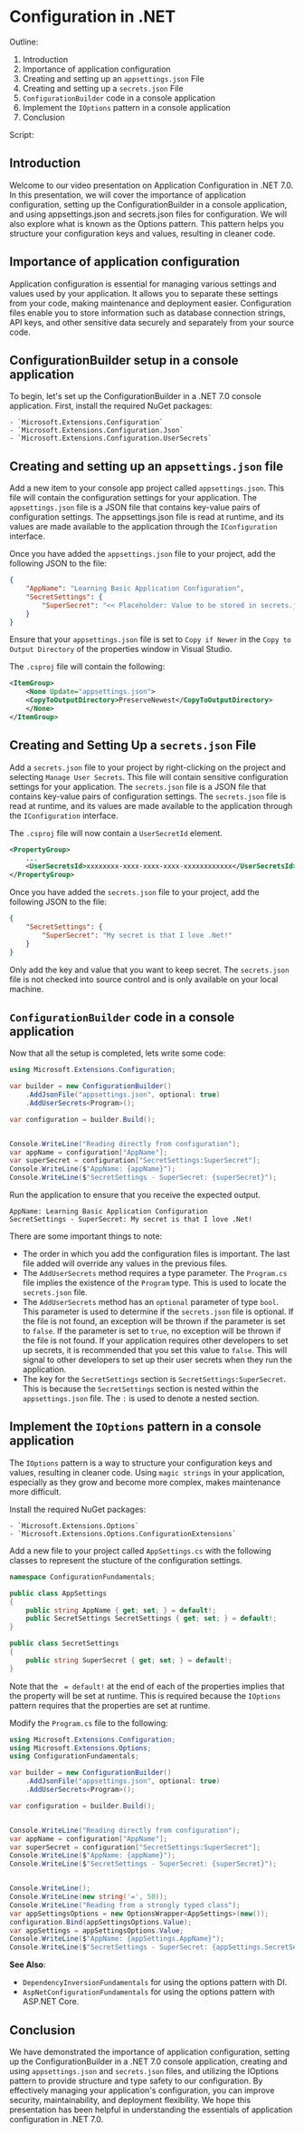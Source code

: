 # Configuration in .NET

Outline:

1.  Introduction
1.  Importance of application configuration
1.  Creating and setting up an `appsettings.json` File
1.  Creating and setting up a `secrets.json` File
1.  `ConfigurationBuilder` code in a console application
1.  Implement the `IOptions` pattern in a console application
1.  Conclusion

Script:

## Introduction

Welcome to our video presentation on Application Configuration in .NET 7.0. In this presentation, we will cover the importance of application configuration, setting up the ConfigurationBuilder in a console application, and using appsettings.json and secrets.json files for configuration. We will also explore what is known as the Options pattern. This pattern helps you structure your configuration keys and values, resulting in cleaner code.
    
## Importance of application configuration

Application configuration is essential for managing various settings and values used by your application. It allows you to separate these settings from your code, making maintenance and deployment easier. Configuration files enable you to store information such as database connection strings, API keys, and other sensitive data securely and separately from your source code.
    
##  ConfigurationBuilder setup in a console application

To begin, let's set up the ConfigurationBuilder in a .NET 7.0 console application. First, install the required NuGet packages:

    - `Microsoft.Extensions.Configuration`
    - `Microsoft.Extensions.Configuration.Json`
    - `Microsoft.Extensions.Configuration.UserSecrets`

## Creating and setting up an `appsettings.json` file

Add a new item to your console app project called `appsettings.json`. This file will contain the configuration settings for your application. The `appsettings.json` file is a JSON file that contains key-value pairs of configuration settings. The appsettings.json file is read at runtime, and its values are made available to the application through the `IConfiguration` interface.

Once you have added the `appsettings.json` file to your project, add the following JSON to the file:
```json
{
	"AppName": "Learning Basic Application Configuration",
	"SecretSettings": {
		"SuperSecret": "<< Placeholder: Value to be stored in secrets.json >>"
	}
}
```

Ensure that your `appsettings.json` file is set to `Copy if Newer` in the `Copy to Output Directory` of the properties window in Visual Studio.

The `.csproj` file will contain the following:
```xml
<ItemGroup>
	<None Update="appsettings.json">
	<CopyToOutputDirectory>PreserveNewest</CopyToOutputDirectory>
	</None>
</ItemGroup>
```

## Creating and Setting Up a `secrets.json` File

Add a `secrets.json` file to your project by right-clicking on the project and selecting `Manage User Secrets`. This file will contain sensitive configuration settings for your application. The `secrets.json` file is a JSON file that contains key-value pairs of configuration settings. The `secrets.json` file is read at runtime, and its values are made available to the application through the `IConfiguration` interface.

The `.csproj` file will now contain a `UserSecretId` element.
```xml
<PropertyGroup>
	...
	<UserSecretsId>xxxxxxxx-xxxx-xxxx-xxxx-xxxxxxxxxxxx</UserSecretsId>
</PropertyGroup>
```

Once you have added the `secrets.json` file to your project, add the following JSON to the file:
```json
{
	"SecretSettings": {
		"SuperSecret": "My secret is that I love .Net!"
	}
}
```

Only add the key and value that you want to keep secret. The `secrets.json` file is not checked into source control and is only available on your local machine.

## `ConfigurationBuilder` code in a console application

Now that all the setup is completed, lets write some code:

```csharp
using Microsoft.Extensions.Configuration;

var builder = new ConfigurationBuilder()
	.AddJsonFile("appsettings.json", optional: true)
	.AddUserSecrets<Program>();

var configuration = builder.Build();


Console.WriteLine("Reading directly from configuration");
var appName = configuration["AppName"];
var superSecret = configuration["SecretSettings:SuperSecret"];
Console.WriteLine($"AppName: {appName}");
Console.WriteLine($"SecretSettings - SuperSecret: {superSecret}");
```

Run the application to ensure that you receive the expected output.

```console
AppName: Learning Basic Application Configuration
SecretSettings - SuperSecret: My secret is that I love .Net!
```

There are some important things to note:

- The order in which you add the configuration files is important. The last file added will override any values in the previous files.
- The `AddUserSecrets` method requires a type parameter. The `Program.cs` file implies the existence of the `Program` type. This is used to locate the `secrets.json` file.
- The `AddUserSecrets` method has an `optional` parameter of type `bool`. This parameter is used to determine if the `secrets.json` file is optional. If the file is not found, an exception will be thrown if the parameter is set to `false`. If the parameter is set to `true`, no exception will be thrown if the file is not found. If your application requires other developers to set up secrets, it is recommended that you set this value to `false`. This will signal to other developers to set up their user secrets when they run the application.
- The key for the `SecretSettings` section is `SecretSettings:SuperSecret`. This is because the `SecretSettings` section is nested within the `appsettings.json` file. The `:` is used to denote a nested section.

## Implement the `IOptions` pattern in a console application

The `IOptions` pattern is a way to structure your configuration keys and values, resulting in cleaner code. Using `magic strings` in your application, especially as they grow and become more complex, makes maintenance more difficult.

Install the required NuGet packages:

    - `Microsoft.Extensions.Options`
	- `Microsoft.Extensions.Options.ConfigurationExtensions`

Add a new file to your project called `AppSettings.cs` with the following classes to represent the stucture of the configuration settings.
```csharp
namespace ConfigurationFundamentals;

public class AppSettings
{
	public string AppName { get; set; } = default!;
	public SecretSettings SecretSettings { get; set; } = default!;
}

public class SecretSettings
{
	public string SuperSecret { get; set; } = default!;
}
```

Note that the ` = default!` at the end of each of the properties implies that the property will be set at runtime. This is required because the `IOptions` pattern requires that the properties are set at runtime.

Modify the `Program.cs` file to the following:
```csharp
using Microsoft.Extensions.Configuration;
using Microsoft.Extensions.Options;
using ConfigurationFundamentals;

var builder = new ConfigurationBuilder()
	.AddJsonFile("appsettings.json", optional: true)
	.AddUserSecrets<Program>();

var configuration = builder.Build();


Console.WriteLine("Reading directly from configuration");
var appName = configuration["AppName"];
var superSecret = configuration["SecretSettings:SuperSecret"];
Console.WriteLine($"AppName: {appName}");
Console.WriteLine($"SecretSettings - SuperSecret: {superSecret}");


Console.WriteLine();
Console.WriteLine(new string('=', 50));
Console.WriteLine("Reading from a strongly typed class");
var appSettingsOptions = new OptionsWrapper<AppSettings>(new());
configuration.Bind(appSettingsOptions.Value);
var appSettings = appSettingsOptions.Value;
Console.WriteLine($"AppName: {appSettings.AppName}");
Console.WriteLine($"SecretSettings - SuperSecret: {appSettings.SecretSettings.SuperSecret}");
```

__See Also__:

 - `DependencyInversionFundamentals` for using the options pattern with DI.
 - `AspNetConfigurationFundamentals` for using the options pattern with ASP.NET Core.

##  Conclusion

We have demonstrated the importance of application configuration, setting up the ConfigurationBuilder in a .NET 7.0 console application, creating and using `appsettings.json` and `secrets.json` files, and utilizing the IOptions pattern to provide structure and type safety to our configuration. By effectively managing your application's configuration, you can improve security, maintainability, and deployment flexibility. We hope this presentation has been helpful in understanding the essentials of application configuration in .NET 7.0.